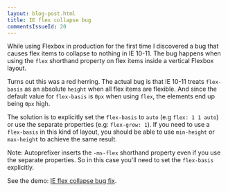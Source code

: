 ```yaml
---
layout: blog-post.html
title: IE flex collapse bug
commentsIssueId: 20
---
```


While using Flexbox in production for the first time I discovered a bug that causes flex items to collapse to nothing in IE 10-11. The bug happens when using the `flex` shorthand property on flex items inside a vertical Flexbox layout.

Turns out this was a red herring. The actual bug is that IE 10-11 treats `flex-basis` as an absolute `height` when all flex items are flexible. And since the default value for `flex-basis` is `0px` when using `flex`, the elements end up being `0px` high.

The solution is to explicitly set the `flex-basis` to `auto` (e.g `flex: 1 1 auto`) or use the separate properties (e.g: `flex-grow: 1`). If you need to use a `flex-basis` in this kind of layout, you should be able to use `min-height` or `max-height` to achieve the same result.

Note: Autoprefixer inserts the `-ms-flex` shorthand property even if you use the separate properties. So in this case you'll need to set the `flex-basis` explicitly.

<p data-height="280" data-theme-id="17006" data-slug-hash="Abtqg" data-default-tab="result" class="codepen">
    See the demo: <a href="/demos/ie-flex-collapse-bug/">IE flex collapse bug fix</a>.
</p>
<script async src="https://assets.codepen.io/assets/embed/ei.js"></script>
